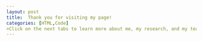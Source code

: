 ```yaml
---
layout: post
title:  Thank you for visiting my page!
categories: [HTML,Code]
>Click on the next tabs to learn more about me, my research, and my teaching experience.
---
```


